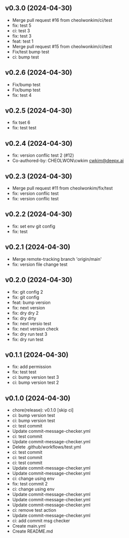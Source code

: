 ## v0.3.0 (2024-04-30)


- Merge pull request #16 from cheolwonkim/ci/test
- fix: test 5
- ci: test 3
- fix: test 3
- feat: test 1
- Merge pull request #15 from cheolwonkim/ci/test
- Fix/test bump test
- ci: bump test

## v0.2.6 (2024-04-30)


- Fix/bump test
- Fix/bump test
- fix: test 4

## v0.2.5 (2024-04-30)


- fix tset 6
- fix: test test

## v0.2.4 (2024-04-30)


- fix: version conflic test 2 (#12)
- Co-authored-by: CHEOLWON\cwkim <cwkim@deepx.ai>

## v0.2.3 (2024-04-30)


- Merge pull request #11 from cheolwonkim/fix/test
- fix: version conflic test
- fix: version conflic test

## v0.2.2 (2024-04-30)


- fix: set env git config
- fix: test

## v0.2.1 (2024-04-30)


- Merge remote-tracking branch 'origin/main'
- fix: version file change test

## v0.2.0 (2024-04-30)


- fix: git config 2
- fix: git config
- feat: bump version
- fix: next version
- fix: dry dry 2
- fix: dry drty
- fix: next versio test
- fix: next version check
- fix: dry run test 3
- fix: dry run test

## v0.1.1 (2024-04-30)


- fix: add permission
- fix: test test
- ci: bump version test 3
- ci: bump version test 2

## v0.1.0 (2024-04-30)


- chore(release): v0.1.0 [skip ci]
- ci: bump version test
- ci: bump version test
- ci: test commit
- Update commit-message-checker.yml
- ci: test commit
- Update commit-message-checker.yml
- Delete .github/workflows/test.yml
- ci: test commit
- ci: test commit
- ci: test commit
- Update commit-message-checker.yml
- Update commit-message-checker.yml
- ci: change using env
- fix: test commit 2
- ci: change using env
- Update commit-message-checker.yml
- Update commit-message-checker.yml
- Update commit-message-checker.yml
- ci: remove test action
- Update commit-message-checker.yml
- ci: add commit msg checker
- Create main.yml
- Create README.md
